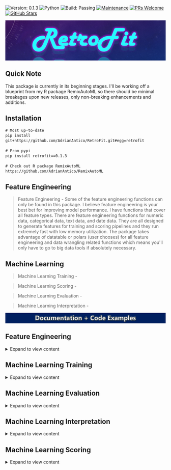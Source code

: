 ![Version: 0.1.3](https://img.shields.io/static/v1?label=Version&message=0.1.3&color=blue&?style=plastic)
![Python](https://img.shields.io/badge/Python-3.6%20%7C%203.7%20%7C%203.8%20%7C%203.9-blue)
![Build: Passing](https://img.shields.io/static/v1?label=Build&message=passing&color=brightgreen)
[![Maintenance](https://img.shields.io/badge/Maintained%3F-yes-green.svg)](https://GitHub.com/Naereen/StrapDown.js/graphs/commit-activity)
[![PRs Welcome](https://img.shields.io/badge/PRs-welcome-brightgreen.svg?style=default)](http://makeapullrequest.com)
[![GitHub Stars](https://img.shields.io/github/stars/AdrianAntico/RetroFit.svg?style=social)](https://github.com/AdrianAntico/retrofit)

<img src="https://raw.githubusercontent.com/AdrianAntico/RetroFit/main/images/PackageLogo.PNG" align="center" width="1000" />

## Quick Note
This package is currently in its beginning stages. I'll be working off a blueprint from my R package RemixAutoML so there should be minimal breakages upon new releases, only non-breaking enhancements and additions. 

## Installation
```
# Most up-to-date
pip install git+https://github.com/AdrianAntico/RetroFit.git#egg=retrofit

# From pypi
pip install retrofit==0.1.3

# Check out R package RemixAutoML
https://github.com/AdrianAntico/RemixAutoML
```


## Feature Engineering

> Feature Engineering - Some of the feature engineering functions can only be found in this package. I believe feature engineering is your best bet for improving model performance. I have functions that cover all feature types. There are feature engineering functions for numeric data, categorical data, text data, and date data. They are all designed to generate features for training and scoring pipelines and they run extremely fast with low memory utilization. The package takes advantage of datatable or polars (user chooses) for all feature engineering and data wrangling related functions which means you'll only have to go to big data tools if absolutely necessary.

## Machine Learning

> Machine Learning Training -

> Machine Learning Scoring -

> Machine Learning Evaluation -

> Machine Learning Interpretation -



<img src="https://raw.githubusercontent.com/AdrianAntico/RetroFit/main/images/Documentation.PNG" align="center" width="1000" />




## Feature Engineering
<p>

<details><summary>Expand to view content</summary>
<p>


### FE0 Feature Engineering: Row-Dependence

<details><summary>Expand to view content</summary>
<p>


#### **FE0_AutoLags()**
<p>

<details><summary>Function Description</summary>
<p>
 
<code>FE0_AutoLags()</code> Automatically generate any number of lags, for any number of columns, by any number of By-Variables, using datatable.

</p>
</details>

<details><summary>Code Example</summary>
<p>

```
# QA: Test FE0_AutoLags
import timeit
import datatable as dt
import polars as pl
import retrofit
from retrofit import FeatureEngineering as fe

## No Group Example: datatable
data = dt.fread("C:/Users/Bizon/Documents/GitHub/BenchmarkData.csv")
t_start = timeit.default_timer()
Output = fe.FE0_AutoLags(
  data=data, 
  ArgsList=None, 
  LagPeriods=1, 
  LagColumnNames='Leads', 
  DateColumnName='CalendarDateColumn', 
  ByVariables=None, 
  ImputeValue=-1, 
  Sort=True, 
  Processing='datatable', 
  InputFrame='datatable', 
  OutputFrame='datatable')
t_end = timeit.default_timer()
print(t_end - t_start)
data1 = Output['data']
ArgsList = Output['ArgsList']
del Output
print(data1.names)
print(ArgsList)

## No Group Example: polars
data = pl.read_csv("C:/Users/Bizon/Documents/GitHub/BenchmarkData.csv")
t_start = timeit.default_timer()
Output = fe.FE0_AutoLags(
  data=data, 
  ArgsList=None, 
  LagPeriods=1, 
  LagColumnNames='Leads', 
  DateColumnName='CalendarDateColumn', 
  ByVariables=None, 
  ImputeValue=-1.0, 
  Sort=True, 
  Processing='polars', 
  InputFrame='polars', 
  OutputFrame='polars')
t_end = timeit.default_timer()
print(t_end - t_start)
data2 = Output['data']
ArgsList = Output['ArgsList']
del Output
print(data2.columns)
print(ArgsList)

## Group Example, Single Lag: datatable
data = dt.fread("C:/Users/Bizon/Documents/GitHub/BenchmarkData.csv")
t_start = timeit.default_timer()
Output = fe.FE0_AutoLags(
  data=data, 
  ArgsList=None, 
  LagPeriods=1, 
  LagColumnNames='Leads', 
  DateColumnName='CalendarDateColumn', 
  ByVariables=['MarketingSegments','MarketingSegments2','MarketingSegments3', 'Label'], 
  ImputeValue=-1, 
  Sort=True, 
  Processing='datatable',
  InputFrame='datatable',
  OutputFrame='datatable')
t_end = timeit.default_timer()
print(t_end - t_start)
data1 = Output['data']
ArgsList = Output['ArgsList']
del Output
print(data1.names)
print(ArgsList)

## Group Exmaple: polars
data = pl.read_csv("C:/Users/Bizon/Documents/GitHub/BenchmarkData.csv")
t_start = timeit.default_timer()
Output = fe.FE0_AutoLags(
  data=data, 
  ArgsList=None, 
  LagPeriods=1, 
  LagColumnNames='Leads', 
  DateColumnName='CalendarDateColumn', 
  ByVariables=['MarketingSegments','MarketingSegments2','MarketingSegments3', 'Label'], 
  ImputeValue=-1.0, 
  Sort=True, 
  Processing='polars', 
  InputFrame='polars', 
  OutputFrame='polars')
t_end = timeit.default_timer()
print(t_end - t_start)
data2 = Output['data']
ArgsList = Output['ArgsList']
del Output
print(data2.columns)
print(ArgsList)

## Group and Multiple Periods and LagColumnNames: datatable
data = dt.fread("C:/Users/Bizon/Documents/GitHub/BenchmarkData.csv")
t_start = timeit.default_timer()
Output = fe.FE0_AutoLags(
  data=data, 
  ArgsList=None, 
  LagPeriods=[1,3,5], 
  LagColumnNames=['Leads','XREGS1'], 
  DateColumnName='CalendarDateColumn', 
  ByVariables=['MarketingSegments','MarketingSegments2','MarketingSegments3', 'Label'], 
  ImputeValue=-1, 
  Sort=True, 
  Processing='datatable', 
  InputFrame='datatable', 
  OutputFrame='datatable')
t_end = timeit.default_timer()
print(t_end - t_start)
data1 = Output['data']
ArgsList = Output['ArgsList']
del Output
print(data1.names)
print(ArgsList)

## Group and Multiple Periods and LagColumnNames: datatable
data = pl.read_csv("C:/Users/Bizon/Documents/GitHub/BenchmarkData.csv")
t_start = timeit.default_timer()
Output = fe.FE0_AutoLags(
  data=data, 
  ArgsList=None, 
  LagPeriods=[1,3,5],
  LagColumnNames=['Leads','XREGS1'], 
  DateColumnName='CalendarDateColumn', 
  ByVariables=['MarketingSegments','MarketingSegments2','MarketingSegments3', 'Label'], 
  ImputeValue=-1.0, 
  Sort=True, 
  Processing='polars', 
  InputFrame='polars', 
  OutputFrame='polars')
t_end = timeit.default_timer()
print(t_end - t_start)
data2 = Output['data']
ArgsList = Output['ArgsList']
del Output
print(data2.columns)
print(ArgsList)
```

</p>
</details>



#### **FE0_AutoRollStats()**
<p>


<details><summary>Function Description</summary>
<p>
 
<code>FE0_AutoRollStats()</code> Automatically generate any number of moving averages, moving standard deviations, moving mins and moving maxs from any number of source columns, by any number of By-Variables, using datatable.

</p>
</details>

<details><summary>Code Example</summary>
<p>

```
# Test Function
import timeit
import datatable as dt
import retrofit
from retrofit import FeatureEngineering as fe

## Group Example:
data = dt.fread("C:/Users/Bizon/Documents/GitHub/BenchmarkData.csv")
t_start = timeit.default_timer()
data = fe.FE0_AutoRollStats(
  data=data, 
  RollColumnNames='Leads', 
  DateColumnName='CalendarDateColumn', 
  ByVariables=None, 
  MovingAvg_Periods=[3,5,7], 
  MovingSD_Periods=[3,5,7], 
  MovingMin_Periods=[3,5,7], 
  MovingMax_Periods=[3,5,7], 
  ImputeValue=-1, 
  Sort=True, 
  Processing='datatable', 
  InputFrame='datatable', 
  OutputFrame='datatable')
t_end = timeit.default_timer()
print(t_end - t_start)
print(data.names)
    
## Group and Multiple Periods and RollColumnNames:
data = dt.fread("C:/Users/Bizon/Documents/GitHub/BenchmarkData.csv")
t_start = timeit.default_timer()
data = fe.FE0_AutoRollStats(
  data=data, 
  RollColumnNames=['Leads','XREGS1'], 
  DateColumnName='CalendarDateColumn', 
  ByVariables=['MarketingSegments', 'MarketingSegments2', 'MarketingSegments3', 'Label'], 
  MovingAvg_Periods=[3,5,7], 
  MovingSD_Periods=[3,5,7], 
  MovingMin_Periods=[3,5,7], 
  MovingMax_Periods=[3,5,7], 
  ImputeValue=-1, 
  Sort=True, 
  Processing='datatable', 
  InputFrame='datatable', 
  OutputFrame='datatable')
t_end = timeit.default_timer()
print(t_end - t_start)
print(data.names)

## No Group Example:
data = dt.fread("C:/Users/Bizon/Documents/GitHub/BenchmarkData.csv")
t_start = timeit.default_timer()
data = fe.FE0_AutoRollStats(
  data=data, 
  RollColumnNames='Leads', 
  DateColumnName='CalendarDateColumn', 
  ByVariables=None, 
  MovingAvg_Periods=[3,5,7], 
  MovingSD_Periods=[3,5,7], 
  MovingMin_Periods=[3,5,7], 
  MovingMax_Periods=[3,5,7], 
  ImputeValue=-1, 
  Sort=True, 
  Processing='datatable', 
  InputFrame='datatable', 
  OutputFrame='datatable')
t_end = timeit.default_timer()
print(t_end - t_start)
print(data.names)
```

</p>
</details>



#### **FE0_AutoDiff()**
<p>

<details><summary>Function Description</summary>
<p>
 
<code>FE0_AutoDiff()</code> Automatically generate any number of differences from any number of source columns, for numeric, character, and date columns, by any number of By-Variables, using datatable.

</p>
</details>

<details><summary>Code Example</summary>
<p>

```
# Test Function
import timeit
import datatable as dt
import retrofit
from retrofit import FeatureEngineering as fe

## Group Example:
data = dt.fread("C:/Users/Bizon/Documents/GitHub/BenchmarkData.csv")
t_start = timeit.default_timer()
data = fe.FE0_AutoDiff(
  data=data, 
  DateColumnName = 'CalendarDateColumn', 
  ByVariables = ['MarketingSegments', 'MarketingSegments2', 'MarketingSegments3', 'Label'], 
  DiffNumericVariables = 'Leads', 
  DiffDateVariables = 'CalendarDateColumn', 
  DiffGroupVariables = None, 
  NLag1 = 0, 
  NLag2 = 1, 
  Sort=True, 
  Processing='datatable',
  InputFrame = 'datatable', 
  OutputFrame = 'datatable')
t_end = timeit.default_timer()
print(t_end - t_start)
print(data.names)
    
## Group and Multiple Periods and RollColumnNames:
data = dt.fread("C:/Users/Bizon/Documents/GitHub/BenchmarkData.csv")
t_start = timeit.default_timer()
data = fe.FE0_AutoDiff(
  data=data, 
  DateColumnName = 'CalendarDateColumn',
  ByVariables = ['MarketingSegments', 'MarketingSegments2', 'MarketingSegments3', 'Label'], 
  DiffNumericVariables = 'Leads', 
  DiffDateVariables = 'CalendarDateColumn', 
  DiffGroupVariables = None, 
  NLag1 = 0, 
  NLag2 = 1, 
  Sort=True, 
  Processing = 'datatable',
  InputFrame = 'datatable',
  OutputFrame = 'datatable')
t_end = timeit.default_timer()
print(t_end - t_start)
print(data.names)

## No Group Example:
data = dt.fread("C:/Users/Bizon/Documents/GitHub/BenchmarkData.csv")
t_start = timeit.default_timer()
data = fe.FE0_AutoDiff(
  data=data, 
  DateColumnName = 'CalendarDateColumn', 
  ByVariables = None, 
  DiffNumericVariables = 'Leads', 
  DiffDateVariables = 'CalendarDateColumn', 
  DiffGroupVariables = None, 
  NLag1 = 0, 
  NLag2 = 1, 
  Sort=True, 
  Processing = 'datatable',
  InputFrame = 'datatable', 
  OutputFrame = 'datatable')
t_end = timeit.default_timer()
print(t_end - t_start)
print(data.names)
```

</p>
</details>



</p>
</details>


### FE1 Feature Engineering: Row-Independence

<details><summary>Expand to view content</summary>
<p>

#### **FE1_AutoCalendarVariables()**
<p>

<details><summary>Function Description</summary>
<p>
 
<code>FE1_AutoCalendarVariables()</code> Automatically generate calendar variables from your datatable.

</p>
</details>

<details><summary>Code Example</summary>
<p>

```
# Test Function
import timeit
import datatable as dt
import retrofit
from retrofit import FeatureEngineering as fe
 
# Data can be created using the R package RemixAutoML and function FakeDataGenerator
data = dt.fread("C:/Users/Bizon/Documents/GitHub/BenchmarkData.csv")
t_start = timeit.default_timer()
data = fe.AutoCalendarVariables(
  data=data, 
  ArgsList=None, 
  DateColumnNames = 'CalendarDateColumn', 
  CalendarVariables = ['wday','mday','wom','month','quarter','year'], 
  Processing = 'datatable', 
  InputFrame = 'datatable', 
  OutputFrame = 'datatable')
t_end = timeit.default_timer()
print(t_end - t_start)
data.names
```

</p>
</details>





#### **FE1_DummyVariables()**
<p>

<details><summary>Function Description</summary>
<p>
 
<code>FE1_DummyVariables()</code> Automatically generate dummy variables for user supplied categorical columns

</p>
</details>

<details><summary>Code Example</summary>
<p>

```
# Example: datatable
import timeit
import datatable as dt
import retrofit
from retrofit import FeatureEngineering as fe
data = dt.fread("C:/Users/Bizon/Documents/GitHub/BenchmarkData.csv")
t_start = timeit.default_timer()
Output = fe.FE1_DummyVariables(
  data=data, 
  ArgsList=None, 
  CategoricalColumnNames=['MarketingSegments','MarketingSegments2'], 
  Processing='datatable', 
  InputFrame='datatable', 
  OutputFrame='datatable')
t_end = timeit.default_timer()
t_end - t_start
data = Output['data']
ArgsList = Output['ArgsList']


# Example: polars
import retrofit
from retrofit import FeatureEngineering as fe
import polars as pl
data = pl.read_csv("C:/Users/Bizon/Documents/GitHub/BenchmarkData.csv")
t_start = timeit.default_timer()
Output = fe.FE1_DummyVariables(
  data=data, 
  ArgsList=None, 
  CategoricalColumnNames=['MarketingSegments','MarketingSegments2'], 
  Processing='polars', 
  InputFrame='polars', 
  OutputFrame='polars')
t_end = timeit.default_timer()
t_end - t_start
data = Output['data']
ArgsList = Output['ArgsList']
```

</p>
</details>





</p>
</details>



### FE2 Feature Engineering: Full-Data-Set

<details><summary>Expand to view content</summary>
<p>


#### **FE2_AutoDataParition()**
<p>

<details><summary>Function Description</summary>
<p>
 
<code>FE2_AutoDataParition()</code> Automatically create data sets for training based on random or time based splits

</p>
</details>

<details><summary>Code Example</summary>
<p>


```
# FE2_AutoDataParition
import timeit
import datatable as dt
import polars as pl
import retrofit
from retrofit import FeatureEngineering as fe
from retrofit import utils as u

# datatable random Example
data = dt.fread("C:/Users/Bizon/Documents/GitHub/BenchmarkData.csv")
t_start = timeit.default_timer()
DataSets = fe.FE2_AutoDataParition(
  data=data, 
  ArgsList=None, 
  DateColumnName='CalendarDateColumn', 
  PartitionType='random', 
  Ratios=[0.70,0.20,0.10], 
  Sort = False,
  ByVariables=None, 
  Processing='datatable', 
  InputFrame='datatable', 
  OutputFrame='datatable')
t_end = timeit.default_timer()
print(t_end - t_start)
TrainData = DataSets['TrainData']
ValidationData = DataSets['ValidationData']
TestData = DataSets['TestData']
ArgsList = DataSets['ArgsList']

# polars random Example
data = pl.read_csv("C:/Users/Bizon/Documents/GitHub/BenchmarkData.csv")
t_start = timeit.default_timer()
DataSets = fe.FE2_AutoDataParition(
  data=data, 
  ArgsList=None, 
  DateColumnName='CalendarDateColumn', 
  PartitionType='random', 
  Ratios=[0.70,0.20,0.10], 
  ByVariables=None, 
  Sort = False,
  Processing='polars', 
  InputFrame='polars', 
  OutputFrame='polars')
t_end = timeit.default_timer()
print(t_end - t_start)
TrainData = DataSets['TrainData']
ValidationData = DataSets['ValidationData']
TestData = DataSets['TestData']
ArgsList = DataSets['ArgsList']

# datatable time Example
data = dt.fread("C:/Users/Bizon/Documents/GitHub/BenchmarkData.csv")
t_start = timeit.default_timer()
DataSets = fe.FE2_AutoDataParition(
  data=data, 
  ArgsList=None, 
  DateColumnName='CalendarDateColumn', 
  PartitionType='time', 
  Ratios=[0.70,0.20,0.10], 
  Sort = True,
  ByVariables=None, 
  Processing='datatable', 
  InputFrame='datatable', 
  OutputFrame='datatable')
t_end = timeit.default_timer()
print(t_end - t_start)
TrainData = DataSets['TrainData']
ValidationData = DataSets['ValidationData']
TestData = DataSets['TestData']
ArgsList = DataSets['ArgsList']

# polars time Example
data = pl.read_csv("C:/Users/Bizon/Documents/GitHub/BenchmarkData.csv")
t_start = timeit.default_timer()
DataSets = fe.FE2_AutoDataParition(
  data=data, 
  ArgsList=None, 
  DateColumnName='CalendarDateColumn', 
  PartitionType='time', 
  Ratios=[0.70,0.20,0.10], 
  ByVariables=None, 
  Sort = True,
  Processing='polars', 
  InputFrame='polars', 
  OutputFrame='polars')
t_end = timeit.default_timer()
t_end - t_start
TrainData = DataSets['TrainData']
ValidationData = DataSets['ValidationData']
TestData = DataSets['TestData']
ArgsList = DataSets['ArgsList']
```

</p>
</details>




</p>
</details>


### FE3 Feature Engineering: Model-Based

<details><summary>Expand to view content</summary>
<p>

##### Coming soon

</p>
</details>

</p>
</details>



## Machine Learning Training
<p>
 
<details><summary>Expand to view content</summary>
<p>


### ML0 Machine Learning: Prepare for Modeling

<details><summary>Expand to view content</summary>
<p>


#### **ML0_Parameters()**
<details><summary>Function Description</summary>
<p>
 
<code>ML0_Parameters()</code> Automatically generate parameters for modeling. User can update the parameters as desired.

</p>
</details>

<details><summary>Code Example</summary>
<p>

```
# Setup Environment
import timeit
import datatable as dt
from datatable import sort, f, by
import retrofit
from retrofit import FeatureEngineering as fe
from retrofit import MachineLearning as ml

# Load some data
data = dt.fread("C:/Users/Bizon/Documents/GitHub/BenchmarkData.csv")

# Create partitioned data sets
Data = fe.FE2_AutoDataParition(
  data=data, 
  ArgsList=None, 
  DateColumnName=None, 
  PartitionType='random', 
  Ratios=[0.7,0.2,0.1], 
  ByVariables=None, 
  Sort=False, 
  Processing='datatable', 
  InputFrame='datatable', 
  OutputFrame='datatable')

# Prepare modeling data sets
DataSets = ml.ML0_GetModelData(
  Processing='catboost',
  TrainData=Data['TrainData'],
  ValidationData=Data['ValidationData'],
  TestData=Data['TestData'],
  ArgsList=None,
  TargetColumnName='Leads',
  NumericColumnNames=['XREGS1','XREGS2','XREGS3'],
  CategoricalColumnNames=['MarketingSegments','MarketingSegments2','MarketingSegments3','Label'],
  TextColumnNames=None,
  WeightColumnName=None,
  Threads=-1,
  InputFrame='datatable')

# Get args list for algorithm and target type
ModelArgs = ml.ML0_Parameters(
  Algorithms='CatBoost', 
  TargetType="Regression", 
  TrainMethod="Train")
```

</p>
</details>



#### **ML0_GetModelData()**
<p>

<details><summary>Function Description</summary>
<p>
 
<code>ML0_GetModelData()</code> Automatically create data sets chosen ML algorithm. Currently supports catboost, xgboost, and lightgbm.

</p>
</details>

<details><summary>Code Example</summary>
<p>

```
# ML0_GetModelData Example:
import datatable as dt
from datatable import sort, f, by
import retrofit
from retrofit import FeatureEngineering as fe
from retrofit import MachineLearning as ml

############################################################################################
# CatBoost
############################################################################################

# Load some data
data = dt.fread("C:/Users/Bizon/Documents/GitHub/BenchmarkData.csv")
    
# Create partitioned data sets
DataSets = fe.FE2_AutoDataParition(
  data=data, 
  ArgsList=None, 
  DateColumnName='CalendarDateColumn', 
  PartitionType='random', 
  Ratios=[0.70,0.20,0.10], 
  ByVariables=None, 
  Processing='datatable', 
  InputFrame='datatable', 
  OutputFrame='datatable')

# Collect partitioned data
TrainData = DataSets['TrainData']
ValidationData = DataSets['ValidationData']
TestData = DataSets['TestData']
del DataSets

# Create catboost data sets
DataSets = ml.ML0_GetModelData(
  TrainData=TrainData, 
  ValidationData=ValidationData, 
  TestData=TestData, 
  ArgsList=None, 
  TargetColumnName='Leads', 
  NumericColumnNames=['XREGS1', 'XREGS2', 'XREGS3'], 
  CategoricalColumnNames=['MarketingSegments','MarketingSegments2','MarketingSegments3','Label'], 
  TextColumnNames=None, 
  WeightColumnName=None, 
  Threads=-1, 
  Processing='catboost', 
  InputFrame='datatable')
  
# Collect catboost training data
catboost_train = DataSets['train_data']
catboost_validation = DataSets['validation_data']
catboost_test = DataSets['test_data']

############################################################################################
# XGBoost
############################################################################################

# Load some data
data = dt.fread("C:/Users/Bizon/Documents/GitHub/BenchmarkData.csv")
    
# Create partitioned data sets
DataSets = fe.FE2_AutoDataParition(
  data=data, 
  ArgsList=None, 
  DateColumnName='CalendarDateColumn', 
  PartitionType='random', 
  Ratios=[0.70,0.20,0.10], 
  ByVariables=None, 
  Processing='datatable', 
  InputFrame='datatable', 
  OutputFrame='datatable')

# Collect partitioned data
TrainData = DataSets['TrainData']
ValidationData = DataSets['ValidationData']
TestData = DataSets['TestData']
del DataSets

# Create xgboost data sets
DataSets = ml.ML0_GetModelData(
  TrainData=TrainData, 
  ValidationData=ValidationData, 
  TestData=TestData, 
  ArgsList=None, 
  TargetColumnName='Leads', 
  NumericColumnNames=['XREGS1', 'XREGS2', 'XREGS3'], 
  CategoricalColumnNames=['MarketingSegments','MarketingSegments2','MarketingSegments3','Label'], 
  TextColumnNames=None, 
  WeightColumnName=None, 
  Threads=-1, 
  Processing='xgboost', 
  InputFrame='datatable')
  
# Collect xgboost training data
xgboost_train = DataSets['train_data']
xgboost_validation = DataSets['validation_data']
xgboost_test = DataSets['test_data']

############################################################################################
# LightGBM
############################################################################################

# Load some data
data = dt.fread("C:/Users/Bizon/Documents/GitHub/BenchmarkData.csv")
    
# Create partitioned data sets
DataSets = fe.FE2_AutoDataParition(
  data=data, 
  ArgsList=None, 
  DateColumnName='CalendarDateColumn', 
  PartitionType='random', 
  Ratios=[0.70,0.20,0.10], 
  ByVariables=None, 
  Processing='datatable', 
  InputFrame='datatable', 
  OutputFrame='datatable')

# Collect partitioned data
TrainData = DataSets['TrainData']
ValidationData = DataSets['ValidationData']
TestData = DataSets['TestData']
del DataSets

# Create lightgbm data sets
DataSets = ml.ML0_GetModelData(
  TrainData=TrainData, 
  ValidationData=ValidationData, 
  TestData=TestData, 
  ArgsList=None, 
  TargetColumnName='Leads', 
  NumericColumnNames=['XREGS1', 'XREGS2', 'XREGS3'], 
  CategoricalColumnNames=['MarketingSegments','MarketingSegments2','MarketingSegments3','Label'], 
  TextColumnNames=None, 
  WeightColumnName=None, 
  Threads=-1, 
  Processing='lightgbm', 
  InputFrame='datatable')
  
# Collect lightgbm training data
lightgbm_train = DataSets['train_data']
lightgbm_validation = DataSets['validation_data']
lightgbm_test = DataSets['test_data']
```

</p>
</details>




</p>
</details>



### ML1 Machine Learning: RetroFit Class
<p>

<details><summary>Expand to view content</summary>
<p>


<details><summary>Class Goals</summary>
<p>

```
####################################
# Goals
####################################

Class Initialization
Model Initialization
Training
Feature Tuning
Grid Tuning
Model Scoring
Model Evaluation
Model Interpretation
```

</p>
</details>

<details><summary>Class Functions</summary>
<p>

```
####################################
# Functions
####################################

ML1_Single_Train()
ML1_Single_Score()
PrintAlgoArgs()
```

</p>
</details>


<details><summary>Class Attributes</summary>
<p>

```
####################################
# Attributes
####################################

self.ModelArgs = ModelArgs
self.ModelArgsNames = [*self.ModelArgs]
self.Runs = len(self.ModelArgs)
self.DataSets = DataSets
self.DataSetsNames = [*self.DataSets]
self.ModelList = dict()
self.ModelListNames = []
self.FitList = dict()
self.FitListNames = []
self.EvaluationList = dict()
self.EvaluationListNames = []
self.InterpretationList = dict()
self.InterpretationListNames = []
self.CompareModelsList = dict()
self.CompareModelsListNames = []
```

</p>
</details>


<details><summary>Ftrl Example</summary>
<p>

```
####################################
# Ftrl Example
####################################

# Setup Environment
import timeit
import datatable as dt
from datatable import sort, f, by
import retrofit
from retrofit import FeatureEngineering as fe
from retrofit import MachineLearning as ml

# Load some data
# BechmarkData.csv is located is the tests folder
Path = "./BenchmarkData.csv"
data = dt.fread(Path)

# Create partitioned data sets
DataFrames = fe.FE2_AutoDataParition(
  data=data, 
  ArgsList=None, 
  DateColumnName=None, 
  PartitionType='random', 
  Ratios=[0.7,0.2,0.1], 
  ByVariables=None, 
  Sort=False, 
  Processing='datatable', 
  InputFrame='datatable', 
  OutputFrame='datatable')

# Prepare modeling data sets
ModelData = ml.ML0_GetModelData(
  Processing='Ftrl',
  TrainData=DataFrames['TrainData'],
  ValidationData=DataFrames['ValidationData'],
  TestData=DataFrames['TestData'],
  ArgsList=None,
  TargetColumnName='Leads',
  NumericColumnNames=['XREGS1', 'XREGS2', 'XREGS3'],
  CategoricalColumnNames=['MarketingSegments', 'MarketingSegments2', 'MarketingSegments3', 'Label'],
  TextColumnNames=None,
  WeightColumnName=None,
  Threads=-1,
  InputFrame='datatable')

# Get args list for algorithm and target type
ModelArgs = ml.ML0_Parameters(
  Algorithms='Ftrl', 
  TargetType="Regression", 
  TrainMethod="Train")

# Initialize RetroFit
x = RetroFit(ModelArgs, ModelData, DataFrames)

# Train Model
x.ML1_Single_Train(Algorithm='Ftrl')

# Score data
x.ML1_Single_Score(DataName=x.DataSetsNames[2], ModelName=x.ModelListNames[0], Algorithm='Ftrl', NewData=None)

# Scoring data names
x.DataSetsNames

# Scoring data
x.DataSets.get('Scored_test_data_Ftrl_1')

# Check ModelArgs Dict
x.PrintAlgoArgs(Algo='Ftrl')

# List of model names
x.ModelListNames

# List of model fitted names
x.FitListNames
```

</p>
</details>


<details><summary>CatBoost Example</summary>
<p>

```
####################################
# CatBoost Example Usage
####################################

# Setup Environment
import timeit
import datatable as dt
from datatable import sort, f, by
import retrofit
from retrofit import FeatureEngineering as fe
from retrofit import MachineLearning as ml

# Load some data
data = dt.fread("C:/Users/Bizon/Documents/GitHub/BenchmarkData.csv")

# Create partitioned data sets
DataFrames = fe.FE2_AutoDataParition(
  data=data, 
  ArgsList=None, 
  DateColumnName=None, 
  PartitionType='random', 
  Ratios=[0.7,0.2,0.1], 
  ByVariables=None, 
  Sort=False, 
  Processing='datatable', 
  InputFrame='datatable', 
  OutputFrame='datatable')

# Prepare modeling data sets
ModelData = ml.ML0_GetModelData(
  Processing='catboost',
  TrainData=DataFrames['TrainData'],
  ValidationData=DataFrames['ValidationData'],
  TestData=DataFrames['TestData'],
  ArgsList=None,
  TargetColumnName='Leads',
  NumericColumnNames=['XREGS1', 'XREGS2', 'XREGS3'],
  CategoricalColumnNames=['MarketingSegments', 'MarketingSegments2', 'MarketingSegments3', 'Label'],
  TextColumnNames=None,
  WeightColumnName=None,
  Threads=-1,
  InputFrame='datatable')

# Get args list for algorithm and target type
ModelArgs = ml.ML0_Parameters(
  Algorithms='CatBoost', 
  TargetType="Regression", 
  TrainMethod="Train")

# Update iterations to run quickly
ModelArgs['CatBoost']['AlgoArgs']['iterations'] = 50

# Initialize RetroFit
x = ml.RetroFit(ModelArgs, ModelData, DataFrames)

# Train Model
x.ML1_Single_Train(Algorithm='CatBoost')

# Score data
x.ML1_Single_Score(DataName=x.DataSetsNames[2], ModelName=x.ModelListNames[0], Algorithm='CatBoost', NewData=None)

# Scoring data names
x.DataSetsNames

# Scoring data
x.DataSets.get('Scored_test_data_CatBoost_1')

# Check ModelArgs Dict
x.PrintAlgoArgs(Algo='CatBoost')

# List of model names
x.ModelListNames

# List of model fitted names
x.FitListNames
```

</p>
</details>


<details><summary>XGBoost Example:</summary>
<p>

```
####################################
# CatBoost Example Usage
####################################

# Setup Environment
import timeit
import datatable as dt
from datatable import sort, f, by
import retrofit
from retrofit import FeatureEngineering as fe
from retrofit import MachineLearning as ml

# Load some data
data = dt.fread("C:/Users/Bizon/Documents/GitHub/BenchmarkData.csv")

# Create partitioned data sets
DataFrames = fe.FE2_AutoDataParition(
  data=data, 
  ArgsList=None, 
  DateColumnName=None, 
  PartitionType='random', 
  Ratios=[0.7,0.2,0.1], 
  ByVariables=None, 
  Sort=False, 
  Processing='datatable', 
  InputFrame='datatable', 
  OutputFrame='datatable')

# Prepare modeling data sets
ModelData = ml.ML0_GetModelData(
  Processing='xgboost',
  TrainData=DataFrames['TrainData'],
  ValidationData=DataFrames['ValidationData'],
  TestData=DataFrames['TestData'],
  ArgsList=None,
  TargetColumnName='Leads',
  NumericColumnNames=['XREGS1', 'XREGS2', 'XREGS3'],
  CategoricalColumnNames=['MarketingSegments', 'MarketingSegments2', 'MarketingSegments3', 'Label'],
  TextColumnNames=None,
  WeightColumnName=None,
  Threads=-1,
  InputFrame='datatable')

# Get args list for algorithm and target type
ModelArgs = ml.ML0_Parameters(
  Algorithms='XGBoost', 
  TargetType="Regression", 
  TrainMethod="Train")

# Update iterations to run quickly
ModelArgs['XGBoost']['AlgoArgs']['num_boost_round'] = 50

# Initialize RetroFit
x = ml.RetroFit(ModelArgs, ModelData, DataFrames)

# Train Model
x.ML1_Single_Train(Algorithm='XGBoost')

# Score data
x.ML1_Single_Score(DataName=x.DataSetsNames[2], ModelName=x.ModelListNames[0], Algorithm='XGBoost', NewData=None)

# Scoring data names
x.DataSetsNames

# Scoring data
x.DataSets.get('Scored_test_data_XGBoost_1')

# Check ModelArgs Dict
x.PrintAlgoArgs(Algo='XGBoost')

# List of model names
x.ModelListNames

# List of model fitted names
x.FitListNames
```


</p>
</details>


<details><summary>LightGBM Example:</summary>
<p>

```
```

</p>
</details>


</p>
</details>


</p>
</details>



## Machine Learning Evaluation
<p>
 
<details><summary>Expand to view content</summary>
<p>

#### Coming Soon

</p>
</details>




## Machine Learning Interpretation
<p>
 
<details><summary>Expand to view content</summary>
<p>

#### Coming Soon

</p>
</details>


## Machine Learning Scoring
<p>
 
<details><summary>Expand to view content</summary>
<p>

#### Coming Soon

</p>
</details>

